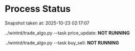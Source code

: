 # Process Status

Snapshot taken at: 2025-10-23 02:17:07

../wintrd/trade_algo.py --task price_update: **NOT RUNNING**

../wintrd/trade_algo.py --task buy_sell: **NOT RUNNING**

